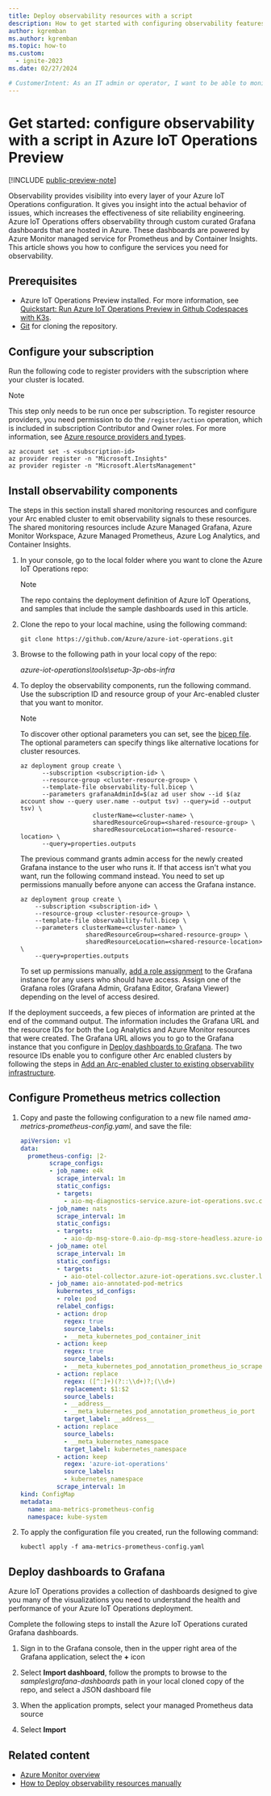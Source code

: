 ```yaml
---
title: Deploy observability resources with a script
description: How to get started with configuring observability features with a script in Azure IoT Operations, so that you can monitor your solution.
author: kgremban
ms.author: kgremban
ms.topic: how-to
ms.custom:
  - ignite-2023
ms.date: 02/27/2024

# CustomerIntent: As an IT admin or operator, I want to be able to monitor and visualize data on the health of my industrial assets and edge environment.
---
```


# Get started: configure observability with a script in Azure IoT Operations Preview

[!INCLUDE [public-preview-note](../includes/public-preview-note.md)]

Observability provides visibility into every layer of your Azure IoT Operations configuration. It gives you insight into the actual behavior of issues, which increases the effectiveness of site reliability engineering. Azure IoT Operations offers observability through custom curated Grafana dashboards that are hosted in Azure. These dashboards are powered by Azure Monitor managed service for Prometheus and by Container Insights. This article shows you how to configure the services you need for observability. 

## Prerequisites

- Azure IoT Operations Preview installed. For more information, see [Quickstart: Run Azure IoT Operations Preview in Github Codespaces with K3s](../get-started-end-to-end-sample/quickstart-deploy.md).
- [Git](https://git-scm.com/downloads) for cloning the repository.

## Configure your subscription

Run the following code to register providers with the subscription where your cluster is located.

>[!NOTE]
>This step only needs to be run once per subscription. To register resource providers, you need permission to do the `/register/action` operation, which is included in subscription Contributor and Owner roles. For more information, see [Azure resource providers and types](../../azure-resource-manager/management/resource-providers-and-types.md).

```azurecli
az account set -s <subscription-id>
az provider register -n "Microsoft.Insights"
az provider register -n "Microsoft.AlertsManagement"
```

## Install observability components
The steps in this section install shared monitoring resources and configure your Arc enabled cluster to emit observability signals to these resources. The shared monitoring resources include Azure Managed Grafana, Azure Monitor Workspace, Azure Managed Prometheus, Azure Log Analytics, and Container Insights. 

1. In your console, go to the local folder where you want to clone the Azure IoT Operations repo: 
    > [!NOTE]
    > The repo contains the deployment definition of Azure IoT Operations, and samples that include the sample dashboards used in this article.

1. Clone the repo to your local machine, using the following command:

    ```shell
    git clone https://github.com/Azure/azure-iot-operations.git
    ```

1. Browse to the following path in your local copy of the repo:

    *azure-iot-operations\tools\setup-3p-obs-infra*

1. To deploy the observability components, run the following command. Use the subscription ID and resource group of your Arc-enabled cluster that you want to monitor.

    > [!NOTE]
    > To discover other optional parameters you can set, see the [bicep file](https://github.com/Azure/azure-iot-operations/blob/main/tools/setup-3p-obs-infra/observability-full.bicep). The optional parameters can specify things like alternative locations for cluster resources.
    
    ```azurecli
    az deployment group create \
          --subscription <subscription-id> \
          --resource-group <cluster-resource-group> \
          --template-file observability-full.bicep \
          --parameters grafanaAdminId=$(az ad user show --id $(az account show --query user.name --output tsv) --query=id --output tsv) \
                        clusterName=<cluster-name> \
                        sharedResourceGroup=<shared-resource-group> \
                        sharedResourceLocation=<shared-resource-location> \
          --query=properties.outputs
    ```
        
    The previous command grants admin access for the newly created Grafana instance to the user who runs it. If that access isn't what you want, run the following command instead. You need to set up permissions manually before anyone can access the Grafana instance. 
        
    ```azurecli
    az deployment group create \
        --subscription <subscription-id> \
        --resource-group <cluster-resource-group> \
        --template-file observability-full.bicep \
        --parameters clusterName=<cluster-name> \
                      sharedResourceGroup=<shared-resource-group> \
                      sharedResourceLocation=<shared-resource-location> \
        --query=properties.outputs
    ```

    To set up permissions manually, [add a role assignment](../../managed-grafana/how-to-share-grafana-workspace.md#add-a-grafana-role-assignment) to the Grafana instance for any users who should have access. Assign one of the Grafana roles (Grafana Admin, Grafana Editor, Grafana Viewer) depending on the level of access desired.

If the deployment succeeds, a few pieces of information are printed at the end of the command output. The information includes the Grafana URL and the resource IDs for both the Log Analytics and Azure Monitor resources that were created. The Grafana URL allows you to go to the Grafana instance that you configure in [Deploy dashboards to Grafana](#deploy-dashboards-to-grafana). The two resource IDs enable you to configure other Arc enabled clusters by following the steps in [Add an Arc-enabled cluster to existing observability infrastructure](howto-add-cluster.md).

## Configure Prometheus metrics collection
1. Copy and paste the following configuration to a new file named *ama-metrics-prometheus-config.yaml*, and save the file:
    
    ```yml
    apiVersion: v1
    data:
      prometheus-config: |2-
            scrape_configs:
            - job_name: e4k
              scrape_interval: 1m
              static_configs:
              - targets:
                - aio-mq-diagnostics-service.azure-iot-operations.svc.cluster.local:9600
            - job_name: nats
              scrape_interval: 1m
              static_configs:
              - targets:
                - aio-dp-msg-store-0.aio-dp-msg-store-headless.azure-iot-operations.svc.cluster.local:7777
            - job_name: otel
              scrape_interval: 1m
              static_configs:
              - targets:
                - aio-otel-collector.azure-iot-operations.svc.cluster.local:8889
            - job_name: aio-annotated-pod-metrics
              kubernetes_sd_configs:
              - role: pod
              relabel_configs:
              - action: drop
                regex: true
                source_labels:
                - __meta_kubernetes_pod_container_init
              - action: keep
                regex: true
                source_labels:
                - __meta_kubernetes_pod_annotation_prometheus_io_scrape
              - action: replace
                regex: ([^:]+)(?::\\d+)?;(\\d+)
                replacement: $1:$2
                source_labels:
                - __address__
                - __meta_kubernetes_pod_annotation_prometheus_io_port
                target_label: __address__
              - action: replace
                source_labels:
                - __meta_kubernetes_namespace
                target_label: kubernetes_namespace
              - action: keep
                regex: 'azure-iot-operations'
                source_labels:
                - kubernetes_namespace
              scrape_interval: 1m
    kind: ConfigMap
    metadata:
      name: ama-metrics-prometheus-config
      namespace: kube-system
    ```

1. To apply the configuration file you created, run the following command:

    `kubectl apply -f ama-metrics-prometheus-config.yaml`

## Deploy dashboards to Grafana
Azure IoT Operations provides a collection of dashboards designed to give you many of the visualizations you need to understand the health and performance of your Azure IoT Operations deployment.

Complete the following steps to install the Azure IoT Operations curated Grafana dashboards. 

1. Sign in to the Grafana console, then in the upper right area of the Grafana application, select the **+** icon

1. Select **Import dashboard**, follow the prompts to browse to the *samples\grafana-dashboards* path in your local cloned copy of the repo, and select a JSON dashboard file

1. When the application prompts, select your managed Prometheus data source

1. Select **Import**

## Related content

- [Azure Monitor overview](../../azure-monitor/overview.md)
- [How to Deploy observability resources manually](howto-configure-observability-manual.md)
